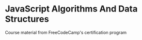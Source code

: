 # JavaScript Algorithms And Data Structures
 Course material from FreeCodeCamp's certification program
